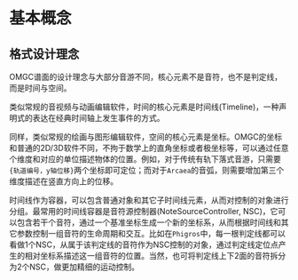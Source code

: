 # 基本概念

## 格式设计理念
OMGC谱面的设计理念与大部分音游不同，核心元素不是音符，也不是判定线，而是时间与空间。

类似常规的音视频与动画编辑软件，时间的核心元素是时间线(Timeline)，一种声明式的表达在经典时间轴上发生事件的方式。

同样，类似常规的绘画与图形编辑软件，空间的核心元素是坐标。OMGC的坐标和普通的2D/3D软件不同，不拘于数学上的直角坐标或者极坐标等，可以通过任意个维度和对应的单位描述物体的位置。例如，对于传统有轨下落式音游，只需要`{轨道编号，y轴位移}`两个坐标即可定位；而对于`Arcaea`的音弧，则需要增加第三个维度描述在竖直方向上的位移。

时间线作为容器，可以包含普通对象和其它子时间线元素，从而对控制的对象进行分组。最常用的时间线容器是音符源控制器(NoteSourceController, NSC)，它可以包含若干个音符，通过一个基准坐标生成一个新的坐标系，从而根据时间线和其它参数控制一组音符的生命周期和交互。比如在`Phigros`中，每一根判定线都可以看做1个NSC，从属于该判定线的音符作为NSC控制的对象，通过判定线定位点产生的相对坐标系描述这一组音符的位置。当然，也可将判定线上下2面的音符拆分为2个NSC，做更加精细的运动控制。